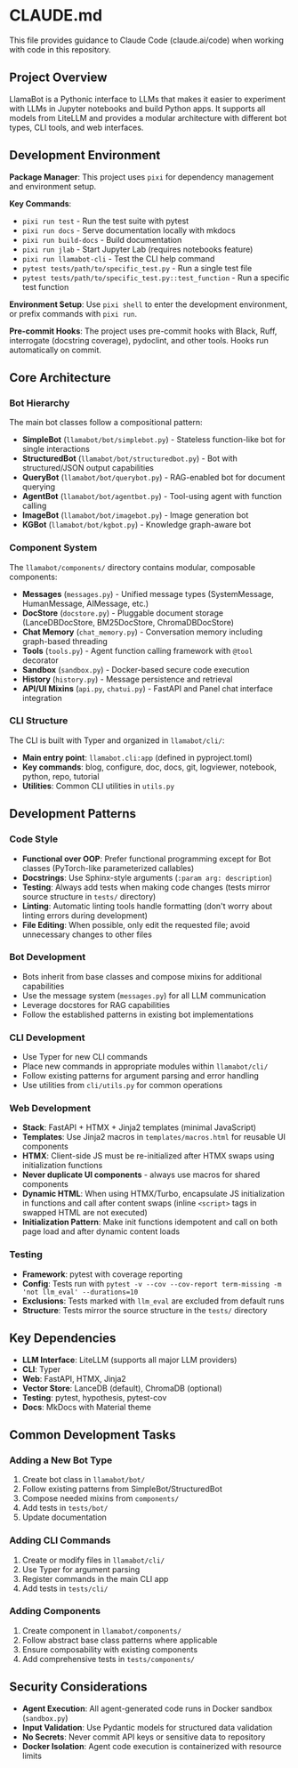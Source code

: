 # CLAUDE.md

This file provides guidance to Claude Code (claude.ai/code) when working with code in this repository.

## Project Overview

LlamaBot is a Pythonic interface to LLMs that makes it easier to experiment with LLMs in Jupyter notebooks and build Python apps. It supports all models from LiteLLM and provides a modular architecture with different bot types, CLI tools, and web interfaces.

## Development Environment

**Package Manager**: This project uses `pixi` for dependency management and environment setup.

**Key Commands**:
- `pixi run test` - Run the test suite with pytest
- `pixi run docs` - Serve documentation locally with mkdocs
- `pixi run build-docs` - Build documentation
- `pixi run jlab` - Start Jupyter Lab (requires notebooks feature)
- `pixi run llamabot-cli` - Test the CLI help command
- `pytest tests/path/to/specific_test.py` - Run a single test file
- `pytest tests/path/to/specific_test.py::test_function` - Run a specific test function

**Environment Setup**: Use `pixi shell` to enter the development environment, or prefix commands with `pixi run`.

**Pre-commit Hooks**: The project uses pre-commit hooks with Black, Ruff, interrogate (docstring coverage), pydoclint, and other tools. Hooks run automatically on commit.

## Core Architecture

### Bot Hierarchy

The main bot classes follow a compositional pattern:

- **SimpleBot** (`llamabot/bot/simplebot.py`) - Stateless function-like bot for single interactions
- **StructuredBot** (`llamabot/bot/structuredbot.py`) - Bot with structured/JSON output capabilities
- **QueryBot** (`llamabot/bot/querybot.py`) - RAG-enabled bot for document querying
- **AgentBot** (`llamabot/bot/agentbot.py`) - Tool-using agent with function calling
- **ImageBot** (`llamabot/bot/imagebot.py`) - Image generation bot
- **KGBot** (`llamabot/bot/kgbot.py`) - Knowledge graph-aware bot

### Component System

The `llamabot/components/` directory contains modular, composable components:

- **Messages** (`messages.py`) - Unified message types (SystemMessage, HumanMessage, AIMessage, etc.)
- **DocStore** (`docstore.py`) - Pluggable document storage (LanceDBDocStore, BM25DocStore, ChromaDBDocStore)
- **Chat Memory** (`chat_memory.py`) - Conversation memory including graph-based threading
- **Tools** (`tools.py`) - Agent function calling framework with `@tool` decorator
- **Sandbox** (`sandbox.py`) - Docker-based secure code execution
- **History** (`history.py`) - Message persistence and retrieval
- **API/UI Mixins** (`api.py`, `chatui.py`) - FastAPI and Panel chat interface integration

### CLI Structure

The CLI is built with Typer and organized in `llamabot/cli/`:

- **Main entry point**: `llamabot.cli:app` (defined in pyproject.toml)
- **Key commands**: blog, configure, doc, docs, git, logviewer, notebook, python, repo, tutorial
- **Utilities**: Common CLI utilities in `utils.py`

## Development Patterns

### Code Style

- **Functional over OOP**: Prefer functional programming except for Bot classes (PyTorch-like parameterized callables)
- **Docstrings**: Use Sphinx-style arguments (`:param arg: description`)
- **Testing**: Always add tests when making code changes (tests mirror source structure in `tests/` directory)
- **Linting**: Automatic linting tools handle formatting (don't worry about linting errors during development)
- **File Editing**: When possible, only edit the requested file; avoid unnecessary changes to other files

### Bot Development

- Bots inherit from base classes and compose mixins for additional capabilities
- Use the message system (`messages.py`) for all LLM communication
- Leverage docstores for RAG capabilities
- Follow the established patterns in existing bot implementations

### CLI Development

- Use Typer for new CLI commands
- Place new commands in appropriate modules within `llamabot/cli/`
- Follow existing patterns for argument parsing and error handling
- Use utilities from `cli/utils.py` for common operations

### Web Development

- **Stack**: FastAPI + HTMX + Jinja2 templates (minimal JavaScript)
- **Templates**: Use Jinja2 macros in `templates/macros.html` for reusable UI components
- **HTMX**: Client-side JS must be re-initialized after HTMX swaps using initialization functions
- **Never duplicate UI components** - always use macros for shared components
- **Dynamic HTML**: When using HTMX/Turbo, encapsulate JS initialization in functions and call after content swaps (inline `<script>` tags in swapped HTML are not executed)
- **Initialization Pattern**: Make init functions idempotent and call on both page load and after dynamic content loads

### Testing

- **Framework**: pytest with coverage reporting
- **Config**: Tests run with `pytest -v --cov --cov-report term-missing -m 'not llm_eval' --durations=10`
- **Exclusions**: Tests marked with `llm_eval` are excluded from default runs
- **Structure**: Tests mirror the source structure in the `tests/` directory

## Key Dependencies

- **LLM Interface**: LiteLLM (supports all major LLM providers)
- **CLI**: Typer
- **Web**: FastAPI, HTMX, Jinja2
- **Vector Store**: LanceDB (default), ChromaDB (optional)
- **Testing**: pytest, hypothesis, pytest-cov
- **Docs**: MkDocs with Material theme

## Common Development Tasks

### Adding a New Bot Type

1. Create bot class in `llamabot/bot/`
2. Follow existing patterns from SimpleBot/StructuredBot
3. Compose needed mixins from `components/`
4. Add tests in `tests/bot/`
5. Update documentation

### Adding CLI Commands

1. Create or modify files in `llamabot/cli/`
2. Use Typer for argument parsing
3. Register commands in the main CLI app
4. Add tests in `tests/cli/`

### Adding Components

1. Create component in `llamabot/components/`
2. Follow abstract base class patterns where applicable
3. Ensure composability with existing components
4. Add comprehensive tests in `tests/components/`

## Security Considerations

- **Agent Execution**: All agent-generated code runs in Docker sandbox (`sandbox.py`)
- **Input Validation**: Use Pydantic models for structured data validation
- **No Secrets**: Never commit API keys or sensitive data to repository
- **Docker Isolation**: Agent code execution is containerized with resource limits
